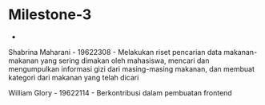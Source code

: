 # Milestone-3
*
Shabrina Maharani - 19622308 - Melakukan riset pencarian data makanan-makanan yang sering dimakan oleh mahasiswa, mencari dan mengumpulkan informasi gizi dari masing-masing makanan, dan membuat kategori dari makanan yang telah dicari

William Glory - 19622114 - Berkontribusi dalam pembuatan frontend
